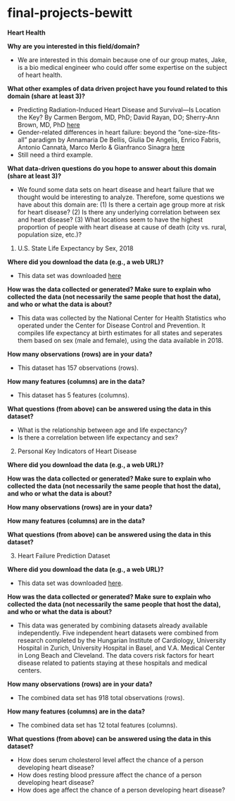 # final-projects-bewitt

**Heart Health**

**Why are you interested in this field/domain?**

- We are interested in this domain because one of our group mates, Jake, is a bio medical engineer who could offer some expertise on the subject of heart health. 

**What other examples of data driven project have you found related to this domain (share at least 3)?**

- Predicting Radiation-Induced Heart Disease and Survival—Is Location the Key? By Carmen Bergom, MD, PhD; David Rayan, DO; Sherry-Ann Brown, MD, PhD [here](https://jamanetwork.com/journals/jamaoncology/article-abstract/2773835?casa_token=lwk00thpJqQAAAAA:GjG6mf7ybvYZBjutBlByHR3NrtNXOol7_yWGDvkdoNFd4g-Lrb6Sfgz3qsNJbxm1hpCV49tfR7s)
- Gender-related differences in heart failure: beyond the “one-size-fits-all” paradigm by Annamaria De Bellis, Giulia De Angelis, Enrico Fabris, Antonio Cannatà, Marco Merlo & Gianfranco Sinagra [here](https://link.springer.com/article/10.1007/s10741-019-09824-y)
- Still need a third example.

**What data-driven questions do you hope to answer about this domain (share at least 3)?**

- We found some data sets on heart disease and heart failure that we thought would be interesting to analyze. Therefore, some questions we have about this domain are: (1) Is there a certain age group more at risk for heart disease? (2) Is there any underlying correlation between sex and heart disease? (3) What locations seem to have the highest proportion of people with heart disease at cause of death (city vs. rural, population size, etc.)?

1. U.S. State Life Expectancy by Sex, 2018

**Where did you download the data (e.g., a web URL)?**
- This data set was downloaded [here](https://catalog.data.gov/dataset/u-s-state-life-expectancy-by-sex-2018)

**How was the data collected or generated? Make sure to explain who collected the data (not necessarily the same people that host the data), and who or what the data is about?**
- This data was collected by the National Center for Health Statistics who operated under the Center for Disease Control and Prevention. It compiles life expectancy at birth estimates for all states and seperates them based on sex (male and female), using the data available in 2018. 

**How many observations (rows) are in your data?**
- This dataset has 157 observations (rows).

**How many features (columns) are in the data?**
- This dataset has 5 features (columns).

**What questions (from above) can be answered using the data in this dataset?**
- What is the relationship between age and life expectancy?
- Is there a correlation between life expectancy and sex?

2. Personal Key Indicators of Heart Disease

**Where did you download the data (e.g., a web URL)?**

**How was the data collected or generated? Make sure to explain who collected the data (not necessarily the same people that host the data), and who or what the data is about?**

**How many observations (rows) are in your data?**

**How many features (columns) are in the data?**

**What questions (from above) can be answered using the data in this dataset?**

3. Heart Failure Prediction Dataset

**Where did you download the data (e.g., a web URL)?**
- This data set was downloaded [here](https://www.kaggle.com/datasets/fedesoriano/heart-failure-prediction).

**How was the data collected or generated? Make sure to explain who collected the data (not necessarily the same people that host the data), and who or what the data is about?**
- This data was generated by combining datasets already available independently. Five independent heart datasets were combined from research completed by the Hungarian Institute of Cardiology, University Hospital in Zurich, University Hospital in Basel, and V.A. Medical Center in Long Beach and Cleveland. The data covers risk factors for heart disease related to patients staying at these hospitals and medical centers.

**How many observations (rows) are in your data?**
- The combined data set has 918 total observations (rows).

**How many features (columns) are in the data?**
- The combined data set has 12 total features (columns).

**What questions (from above) can be answered using the data in this dataset?**
- How does serum cholesterol level affect the chance of a person developing heart disease?
- How does resting blood pressure affect the chance of a person developing heart disease?
- How does age affect the chance of a person developing heart disease?
